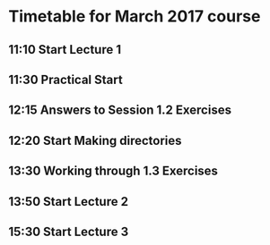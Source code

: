 # Timetable for March 2017 course

## 11:10 Start Lecture 1

## 11:30 Practical Start

## 12:15 Answers to Session 1.2 Exercises

## 12:20 Start Making directories

## 13:30 Working through 1.3 Exercises

## 13:50 Start Lecture 2

## 15:30 Start Lecture 3
